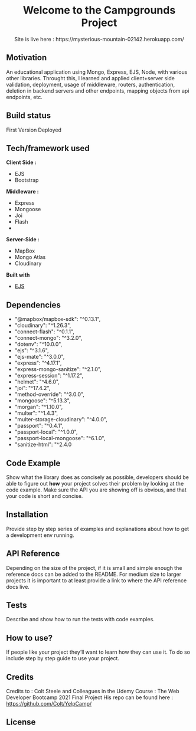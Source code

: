 
<h1 align="center">Welcome to the Campgrounds Project</h1>
<p align="center">Site is live here :
https://mysterious-mountain-02142.herokuapp.com/
</p>

## Motivation
An educational application using Mongo, Express, EJS, Node, with various other libraries.
Throught this, I learned and applied client+server side validation, deployment, usage of middleware, routers, authentication, deletion in backend servers and other endpoints, mapping objects from api endpoints, etc.

## Build status
First Version Deployed

## Tech/framework used
<b>Client Side :</b> 
- EJS
- Bootstrap

<b>Middleware :</b>
- Express
- Mongoose
- Joi
- Flash
- 

<b>Server-Side :</b>
- MapBox
- Mongo Atlas
- Cloudinary

<b>Built with</b>
- [EJS](https://https:ejs.co/)

## Dependencies
- "@mapbox/mapbox-sdk": "^0.13.1",
- "cloudinary": "^1.26.3",
- "connect-flash": "^0.1.1",
- "connect-mongo": "^3.2.0",
- "dotenv": "^10.0.0",
- "ejs": "^3.1.6",
- "ejs-mate": "^3.0.0",
- "express": "^4.17.1",
- "express-mongo-sanitize": "^2.1.0",
- "express-session": "^1.17.2",
- "helmet": "^4.6.0",
- "joi": "^17.4.2",
- "method-override": "^3.0.0",
- "mongoose": "^5.13.3",
- "morgan": "^1.10.0",
- "multer": "^1.4.3",
- "multer-storage-cloudinary": "^4.0.0",
- "passport": "^0.4.1",
- "passport-local": "^1.0.0",
- "passport-local-mongoose": "^6.1.0",
- "sanitize-html": "^2.4.0


## Code Example
Show what the library does as concisely as possible, developers should be able to figure out **how** your project solves their problem by looking at the code example. Make sure the API you are showing off is obvious, and that your code is short and concise.

## Installation
Provide step by step series of examples and explanations about how to get a development env running.

## API Reference

Depending on the size of the project, if it is small and simple enough the reference docs can be added to the README. For medium size to larger projects it is important to at least provide a link to where the API reference docs live.

## Tests
Describe and show how to run the tests with code examples.

## How to use?
If people like your project they’ll want to learn how they can use it. To do so include step by step guide to use your project.

## Credits
Credits to : Colt Steele and Colleagues in the Udemy Course : The Web Developer Bootcamp 2021 Final Project
His repo can be found here : https://github.com/Colt/YelpCamp/


## License
